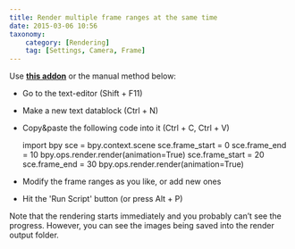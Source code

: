 ```yaml
---
title: Render multiple frame ranges at the same time
date: 2015-03-06 10:56
taxonomy:
    category: [Rendering]
    tag: [Settings, Camera, Frame]
---
```

Use **[this addon](http://blenderartists.org/forum/showthread.php?281647-Setting-up-batch-render-tasks-%28multiple-sequential-renders)** or the manual method below:

- Go to the text-editor (Shift + F11)
- Make a new text datablock (Ctrl + N)
- Copy&paste the following code into it (Ctrl + C, Ctrl + V)

    import bpy
    sce = bpy.context.scene
    sce.frame_start = 0
    sce.frame_end = 10
    bpy.ops.render.render(animation=True)
    sce.frame_start = 20
    sce.frame_end = 30
    bpy.ops.render.render(animation=True)

- Modify the frame ranges as you like, or add new ones
- Hit the 'Run Script' button (or press Alt + P)

Note that the rendering starts immediately and you probably can’t see the progress. However, you can see the images being saved into the render output folder.
